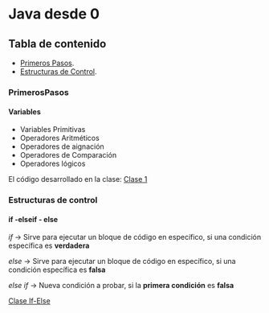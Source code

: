 # Java desde 0

## Tabla de contenido 
- [Primeros Pasos](#primerospasos).
- [Estructuras de Control](#estructuras-de-control).

### PrimerosPasos
#### Variables
- Variables Primitivas
- Operadores Aritméticos
- Operadores de aignación
- Operadores de Comparación
- Operadores lógicos

El código desarrollado en la clase: [Clase 1](https://github.com/DevJhonatanUD/JavaDesdeCero/blob/main/src/clasesReconocimiento/Variables.java)

### Estructuras de control
#### if -elseif - else
*if* → Sirve para ejecutar un bloque de código en específico, si una condición específica es **verdadera**

*else* → Sirve para ejecutar un bloque de código en específico, si una condición específica es **falsa**

*else if* → Nueva condición a probar, si la **primera condición** es **falsa**

[Clase If-Else](https://github.com/DevJhonatanUD/JavaDesdeCero/blob/main/src/estructurasControl/IfElse.java)

